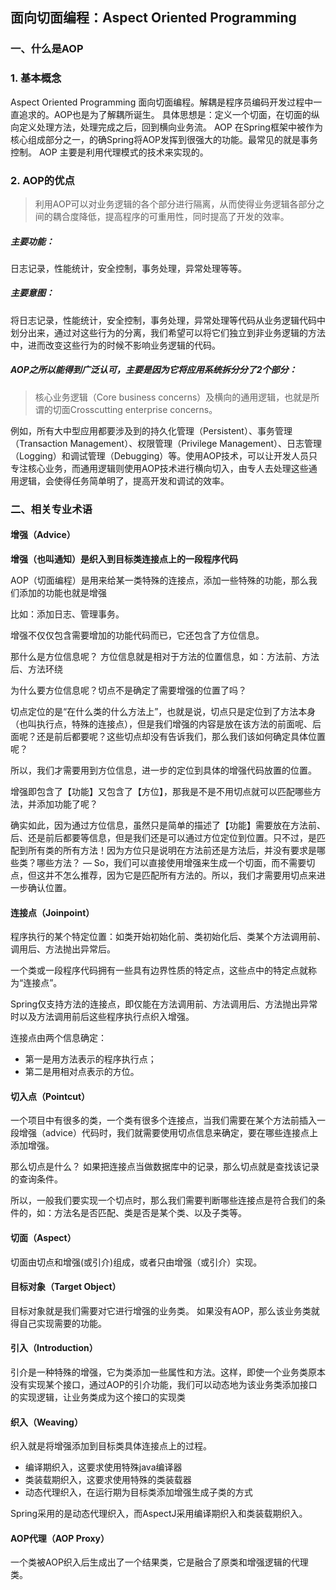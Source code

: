 ## 面向切面编程：Aspect Oriented Programming
### 一、什么是AOP
### 1. 基本概念
Aspect Oriented Programming  面向切面编程。解耦是程序员编码开发过程中一直追求的。AOP也是为了解耦所诞生。
具体思想是：定义一个切面，在切面的纵向定义处理方法，处理完成之后，回到横向业务流。
AOP 在Spring框架中被作为核心组成部分之一，的确Spring将AOP发挥到很强大的功能。最常见的就是事务控制。
AOP 主要是利用代理模式的技术来实现的。
### 2. AOP的优点
> 利用AOP可以对业务逻辑的各个部分进行隔离，从而使得业务逻辑各部分之间的耦合度降低，提高程序的可重用性，同时提高了开发的效率。

##### 主要功能：
日志记录，性能统计，安全控制，事务处理，异常处理等等。
##### 主要意图：
将日志记录，性能统计，安全控制，事务处理，异常处理等代码从业务逻辑代码中划分出来，通过对这些行为的分离，我们希望可以将它们独立到非业务逻辑的方法中，进而改变这些行为的时候不影响业务逻辑的代码。
 
##### AOP之所以能得到广泛认可，主要是因为它将应用系统拆分分了2个部分：
> 核心业务逻辑（Core business concerns）及横向的通用逻辑，也就是所谓的切面Crosscutting enterprise concerns。

例如，所有大中型应用都要涉及到的持久化管理（Persistent）、事务管理（Transaction Management）、权限管理（Privilege Management）、日志管理（Logging）和调试管理（Debugging）等。使用AOP技术，可以让开发人员只专注核心业务，而通用逻辑则使用AOP技术进行横向切入，由专人去处理这些通用逻辑，会使得任务简单明了，提高开发和调试的效率。

### 二、相关专业术语
#### 增强（Advice）
**增强（也叫通知）是织入到目标类连接点上的一段程序代码**

AOP（切面编程）是用来给某一类特殊的连接点，添加一些特殊的功能，那么我们添加的功能也就是增强

比如：添加日志、管理事务。

增强不仅仅包含需要增加的功能代码而已，它还包含了方位信息。

那什么是方位信息呢？
方位信息就是相对于方法的位置信息，如：方法前、方法后、方法环绕

为什么要方位信息呢？切点不是确定了需要增强的位置了吗？

切点定位的是“在什么类的什么方法上”，也就是说，切点只是定位到了方法本身（也叫执行点，特殊的连接点），但是我们增强的内容是放在该方法的前面呢、后面呢？还是前后都要呢？这些切点却没有告诉我们，那么我们该如何确定具体位置呢？　　　　

所以，我们才需要用到方位信息，进一步的定位到具体的增强代码放置的位置。

增强即包含了【功能】又包含了【方位】，那我是不是不用切点就可以匹配哪些方法，并添加功能了呢？

确实如此，因为通过方位信息，虽然只是简单的描述了【功能】需要放在方法前、后、还是前后都要等信息，但是我们还是可以通过方位定位到位置。只不过，是匹配到所有类的所有方法！因为方位只是说明在方法前还是方法后，并没有要求是哪些类？哪些方法？ — So，我们可以直接使用增强来生成一个切面，而不需要切点，但这并不怎么推荐，因为它是匹配所有方法的。所以，我们才需要用切点来进一步确认位置。
#### 连接点（Joinpoint）
程序执行的某个特定位置：如类开始初始化前、类初始化后、类某个方法调用前、调用后、方法抛出异常后。

一个类或一段程序代码拥有一些具有边界性质的特定点，这些点中的特定点就称为“连接点”。

Spring仅支持方法的连接点，即仅能在方法调用前、方法调用后、方法抛出异常时以及方法调用前后这些程序执行点织入增强。

连接点由两个信息确定：
- 第一是用方法表示的程序执行点；
- 第二是用相对点表示的方位。

#### 切入点（Pointcut）
一个项目中有很多的类，一个类有很多个连接点，当我们需要在某个方法前插入一段增强（advice）代码时，我们就需要使用切点信息来确定，要在哪些连接点上添加增强。

那么切点是什么？
如果把连接点当做数据库中的记录，那么切点就是查找该记录的查询条件。

所以，一般我们要实现一个切点时，那么我们需要判断哪些连接点是符合我们的条件的，如：方法名是否匹配、类是否是某个类、以及子类等。
#### 切面（Aspect）
切面由切点和增强(或引介)组成，或者只由增强（或引介）实现。
#### 目标对象（Target Object）
目标对象就是我们需要对它进行增强的业务类。
如果没有AOP，那么该业务类就得自己实现需要的功能。
#### 引入（Introduction）
引介是一种特殊的增强，它为类添加一些属性和方法。这样，即使一个业务类原本没有实现某个接口，通过AOP的引介功能，我们可以动态地为该业务类添加接口的实现逻辑，让业务类成为这个接口的实现类

#### 织入（Weaving）
织入就是将增强添加到目标类具体连接点上的过程。
- 编译期织入，这要求使用特殊java编译器
- 类装载期织入，这要求使用特殊的类装载器
- 动态代理织入，在运行期为目标类添加增强生成子类的方式

Spring采用的是动态代理织入，而AspectJ采用编译期织入和类装载期织入。
#### AOP代理（AOP Proxy）
一个类被AOP织入后生成出了一个结果类，它是融合了原类和增强逻辑的代理类。